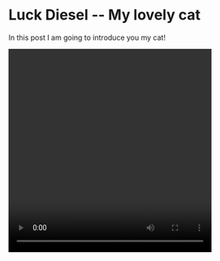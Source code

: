 # Luck Diesel -- My lovely cat

In this post I am going to introduce you my cat!

<video width="400" height="400" controls>
  <source src="/images/diesel.MP4" type="video/mp4">
  
</video>

